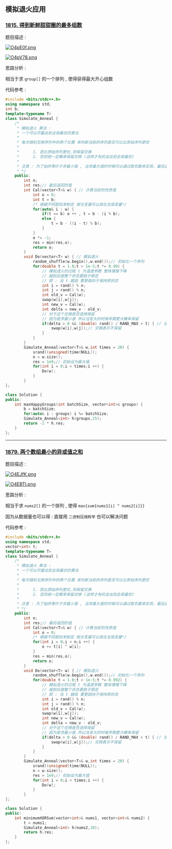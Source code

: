 #

## 模拟退火应用

### [1815. 得到新鲜甜甜圈的最多组数](https://leetcode.cn/problems/maximum-number-of-groups-getting-fresh-donuts/)

题目描述 :

[![O4pE0f.png](https://s1.ax1x.com/2022/05/17/O4pE0f.png)](https://imgtu.com/i/O4pE0f)

[![O4pV78.png](https://s1.ax1x.com/2022/05/17/O4pV78.png)](https://imgtu.com/i/O4pV78)

思路分析 :

相当于求 `group[]` 的一个排列 , 使得获得最大开心组数

代码参考 :

```cpp
#include <bits/stdc++.h>
using namespace std;
int b;
template<typename T>
class Simulate_Anneal {
    /*
     * 模拟退火 算法 :
     * 一个可以尽量达到全局最优的算法
     * 
     * 每次随机交换序列中的两个位置 来判断当前的序列是否可以比原始序列更优
     * 
     *      1. 若比原始序列更优,则保留交换
     *      2. 否则按一定概率保留交换 (这样才有机会达到全局最优)
     * 
     * 注意 : 为了始终等价于求最小值 , 当求最大值的时候可以通过取负数来实现，最后返回 -1 * res 即可
     * */
    public:
        int n;
        int res;// 最后返回的值
        int Cal(vector<T>& w) { // 计算当前的性质值
            int o = 0;
            int t = b;
            /* 根据不同题目来制定 相关变量可以放在全局变量*/
            for(auto& i : w) {
                if(t == b) o ++ , t = b - (i % b);
                else {
                    t = b - ((i - t) % b);
                }
            }
            o *= -1;
            res = min(res,o);
            return o;
        }
        void Do(vector<T> w) { // 模拟退火
            random_shuffle(w.begin(),w.end());// 初始化一个序列
            for(double t = 1.0;t > 1e-5;t *= 0.99) {
                // 模拟退火的过程 t 为温度参数 整体慢慢下降
                // 越到后面整个状态要趋于稳定
                // 即 : 当 t 越低 要更趋向于保持原状态
                int i = rand() % n;
                int j = rand() % n;
                int old_v = Cal(w);
                swap(w[i],w[j]);
                int new_v = Cal(w);
                int delta = new_v - old_v;
                // 对于这个交换是否选择保留
                // 因为是求最小值 所以当变大的时候早期更大概率保留
                if(delta > 0 && (double) rand() / RAND_MAX > t) { // 当 new_v > old_v 时 一定概率保留这次操作
                    swap(w[i],w[j]);// 交换表示不保留
                }
            }
        }
        Simulate_Anneal(vector<T>& w,int times = 20) {
            srand((unsigned)time(NULL));
            n = w.size();
            res = 1e9;// 初始设为最大值
            for(int i = 0;i < times;i ++) {
                Do(w);
            }
        }
};

class Solution {
public:
    int maxHappyGroups(int batchSize, vector<int>& groups) {
        b = batchSize;
        for(auto& i : groups) i %= batchSize;
        Simulate_Anneal<int> h(groups,25);
        return -1 * h.res;
    }
};
```

---

### [1879. 两个数组最小的异或值之和](https://leetcode.cn/problems/minimum-xor-sum-of-two-arrays/)

题目描述 :

[![O4EJfK.png](https://s1.ax1x.com/2022/05/17/O4EJfK.png)](https://imgtu.com/i/O4EJfK)

[![O4EBTI.png](https://s1.ax1x.com/2022/05/17/O4EBTI.png)](https://imgtu.com/i/O4EBTI)

思路分析 :

相当于求 `nums2[]` 的一个排列 , 使得 `max{sum{nums1[i] ^ nums2[i]}}`

因为从数据量也可以得 : 直接用 `二进制压缩枚举` 也可以解决问题

代码参考 :

```cpp
#include <bits/stdc++.h>
using namespace std;
vector<int> t;
template<typename T>
class Simulate_Anneal {
    /*
     * 模拟退火 算法 :
     * 一个可以尽量达到全局最优的算法
     * 
     * 每次随机交换序列中的两个位置 来判断当前的序列是否可以比原始序列更优
     * 
     *      1. 若比原始序列更优,则保留交换
     *      2. 否则按一定概率保留交换 (这样才有机会达到全局最优)
     * 
     * 注意 : 为了始终等价于求最小值 , 当求最大值的时候可以通过取负数来实现，最后返回 -1 * res 即可
     * */
    public:
        int n;
        int res;// 最后返回的值
        int Cal(vector<T>& w) { // 计算当前的性质值
            int o = 0;
            /* 根据不同题目来制定 相关变量可以放在全局变量*/
            for(int i = 0;i < n;i ++) {
                o += t[i] ^ w[i];
            }
            res = min(res,o);
            return o;
        }
        void Do(vector<T> w) { // 模拟退火
            random_shuffle(w.begin(),w.end());// 初始化一个序列
            for(double t = 1.0;t > 1e-5;t *= 0.992) {
                // 模拟退火的过程 t 为温度参数 整体慢慢下降
                // 越到后面整个状态要趋于稳定
                // 即 : 当 t 越低 要更趋向于保持原状态
                int i = rand() % n;
                int j = rand() % n;
                int old_v = Cal(w);
                swap(w[i],w[j]);
                int new_v = Cal(w);
                int delta = new_v - old_v;
                // 对于这个交换是否选择保留
                // 因为是求最小值 所以当变大的时候早期更大概率保留
                if(delta > 0 && (double) rand() / RAND_MAX > t) { // 当 new_v > old_v 时 一定概率保留这次操作
                    swap(w[i],w[j]);// 交换表示不保留
                }
            }
        }
        Simulate_Anneal(vector<T>& w,int times = 20) {
            srand((unsigned)time(NULL));
            n = w.size();
            res = 1e9;// 初始设为最大值
            for(int i = 0;i < times;i ++) {
                Do(w);
            }
        }
};

class Solution {
public:
    int minimumXORSum(vector<int>& nums1, vector<int>& nums2) {
        t = nums1;
        Simulate_Anneal<int> h(nums2,10);
        return h.res;
    }
};
```
